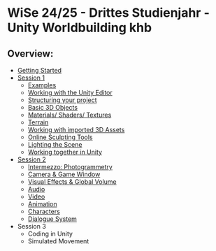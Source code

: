 # WiSe 24/25 - Drittes Studienjahr - Unity Worldbuilding khb

## Overview: 
- [Getting Started](gettingstarted.md)
- [Session 1](session1.md)
	- [Examples](examples.md)
	- [Working with the Unity Editor](session1.md#editor)
	- [Structuring your project](session1.md#structure)
	- [Basic 3D Objects](session1.md#basic3d)	
	- [Materials/ Shaders/ Textures](session1.md#materials)
	- [Terrain](session1.md#terrain)
	- [Working with imported 3D Assets](session1.md#3dassets)
	- [Online Sculpting Tools](session1.md#onlinetools)
	- [Lighting the Scene](session1.md#light)
	- [Working together in Unity](session1.md#workingtogether)
- [Session 2](session2.md)
	- [Intermezzo: Photogrammetry](session2.md#photogrammetry)
	- [Camera & Game Window](session2.md#camera)
	- [Visual Effects & Global Volume](session2.md#visualeffects)
	- [Audio](session2.md#audio)
	- [Video](session2.md#video)
	- [Animation](session2.md#animation)
	- [Characters](session2.md#characters)
	- [Dialogue System](session2.md#dialogue)
- Session 3 
	- Coding in Unity 
	- Simulated Movement
